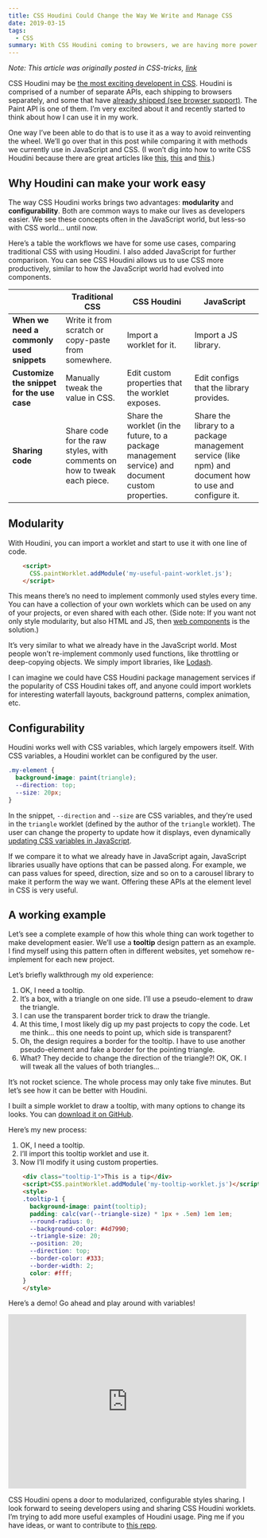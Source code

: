 ```yaml
---
title: CSS Houdini Could Change the Way We Write and Manage CSS
date: 2019-03-15
tags:
  - CSS
summary: With CSS Houdini coming to browsers, we are having more power in the CSS world. There might be some new ways we can write and manage CSS.
---
```


*Note: This article was originally posted in CSS-tricks, [link](https://css-tricks.com/css-houdini-could-change-the-way-we-write-and-manage-css/)*

CSS Houdini may be [the most exciting developent in CSS](https://www.smashingmagazine.com/2016/03/houdini-maybe-the-most-exciting-development-in-css-youve-never-heard-of/). Houdini is comprised of a number of separate APIs, each shipping to browsers separately, and some that have [already shipped (see browser support)](https://ishoudinireadyyet.com/). The Paint API is one of them. I’m very excited about it and recently started to think about how I can use it in my work.

One way I’ve been able to do that is to use it as a way to avoid reinventing the wheel. We’ll go over that in this post while comparing it with methods we currently use in JavaScript and CSS. (I won’t dig into how to write CSS Houdini because there are great articles like [this](https://developers.google.com/web/updates/2016/05/houdini), [this](https://houdini.glitch.me/paint) and [this](https://developers.google.com/web/updates/2018/01/paintapi).)

<!--more-->


## Why Houdini can make your work easy

The way CSS Houdini works brings two advantages: **modularity** and **configurability**. Both are common ways to make our lives as developers easier. We see these concepts often in the JavaScript world, but less-so with CSS world… until now.

Here’s a table the workflows we have for some use cases, comparing traditional CSS with using Houdini. I also added JavaScript for further comparison. You can see CSS Houdini allows us to use CSS more productively, similar to how the JavaScript world had evolved into components.

|                                            | **Traditional CSS**                                                      | **CSS Houdini**                                                                                    | **JavaScript**                                                                                         |
| ------------------------------------------ | ------------------------------------------------------------------------ | -------------------------------------------------------------------------------------------------- | ------------------------------------------------------------------------------------------------------ |
| **When we need a commonly used snippets**  | Write it from scratch or copy-paste from somewhere.                      | Import a worklet for it.                                                                           | Import a JS library.                                                                                   |
| **Customize the snippet for the use case** | Manually tweak the value in CSS.                                         | Edit custom properties that the worklet exposes.                                                   | Edit configs that the library provides.                                                                |
| **Sharing code**                           | Share code for the raw styles, with comments on how to tweak each piece. | Share the worklet (in the future, to a package management service) and document custom properties. | Share the library to a package management service (like npm) and document how to use and configure it. |



## Modularity

With Houdini, you can import a worklet and start to use it with one line of code.

```html
    <script>
      CSS.paintWorklet.addModule('my-useful-paint-worklet.js');
    </script>
```

This means there’s no need to implement commonly used styles every time. You can have a collection of your own worklets which can be used on any of your projects, or even shared with each other. (Side note: If you want not only style modularity, but also HTML and JS, then [web components](https://www.webcomponents.org/introduction) is the solution.)

It’s very similar to what we already have in the JavaScript world. Most people won’t re-implement commonly used functions, like throttling or deep-copying objects. We simply import libraries, like [Lodash](https://lodash.com/).

I can imagine we could have CSS Houdini package management services if the popularity of CSS Houdini takes off, and anyone could import worklets for interesting waterfall layouts, background patterns, complex animation, etc.


## Configurability

Houdini works well with CSS variables, which largely empowers itself. With CSS variables, a Houdini worklet can be configured by the user.

```css
.my-element {
  background-image: paint(triangle);
  --direction: top;
  --size: 20px;
}
```

In the snippet, `--direction` and `--size`  are CSS variables, and they’re used in the `triangle` worklet (defined by the author of the `triangle` worklet). The user can change the property to update how it displays, even dynamically [updating CSS variables in JavaScript](https://developer.mozilla.org/en-US/docs/Web/CSS/Using_CSS_variables#Values_in_JavaScript).

If we compare it to what we already have in JavaScript again, JavaScript libraries usually have options that can be passed along. For example, we can pass values for speed, direction, size and so on to a carousel library to make it perform the way we want. Offering these APIs at the element level in CSS is very useful.


## A working example

Let’s see a complete example of how this whole thing can work together to make development easier. We’ll use a **tooltip** design pattern as an example. I find myself using this pattern often in different websites, yet somehow re-implement for each new project.

Let’s briefly walkthrough my old experience:


1. OK, I need a tooltip.
2. It’s a box, with a triangle on one side. I’ll use a pseudo-element to draw the triangle.
3. I can use the transparent border trick to draw the triangle.
4. At this time, I most likely dig up my past projects to copy the code. Let me think… this one needs to point up, which side is transparent?
5. Oh, the design requires a border for the tooltip. I have to use another pseudo-element and fake a border for the pointing triangle.
6. What? They decide to change the direction of the triangle?! OK, OK. I will tweak all the values of both triangles…

It’s not rocket science. The whole process may only take five minutes. But let’s see how it can be better with Houdini.

I built a simple worklet to draw a tooltip, with many options to change its looks. You can [download it on GitHub](https://github.com/liyangguang/css-houdini).

Here’s my new process:


1. OK, I need a tooltip.
2. I’ll import this tooltip worklet and use it.
3. Now I’ll modify it using custom properties.

```html
    <div class="tooltip-1">This is a tip</div>
    <script>CSS.paintWorklet.addModule('my-tooltip-worklet.js')</script>
    <style>
    .tooltip-1 {
      background-image: paint(tooltip);
      padding: calc(var(--triangle-size) * 1px + .5em) 1em 1em;
      --round-radius: 0;
      --background-color: #4d7990;
      --triangle-size: 20;
      --position: 20;
      --direction: top;
      --border-color: #333;
      --border-width: 2;
      color: #fff;
    }
    </style>
```

Here’s a demo! Go ahead and play around with variables!

<iframe width="100%" height="350" style="border: 0; max-width: 95%;" src="https://codepen.io/liyangguang/project/full/XJRjBv"></iframe>

CSS Houdini opens a door to modularized, configurable styles sharing. I look forward to seeing developers using and sharing CSS Houdini worklets. I’m trying to add more useful examples of Houdini usage. Ping me if you have ideas, or want to contribute to [this repo](https://github.com/liyangguang/css-houdini).

